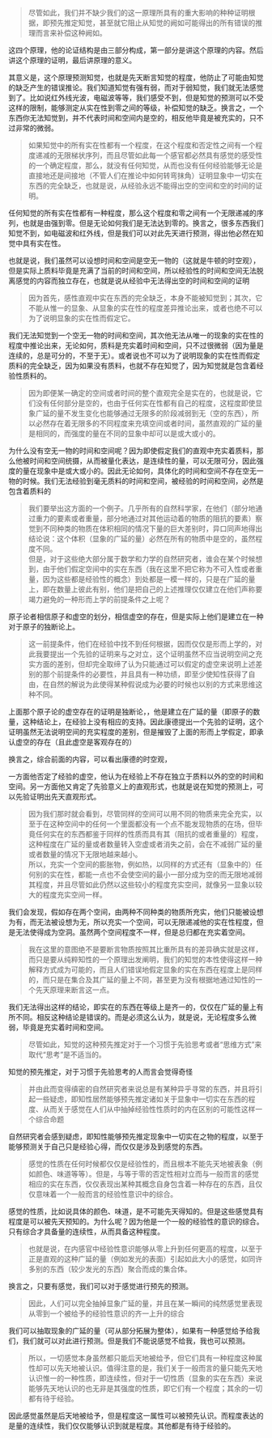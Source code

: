 <blockquote data-pid="93hGmDw3">尽管如此，我们并不缺少我们的这一原理所具有的重大影响的种种证明根据，即预先推定知觉，甚至就它阻止从知觉的阙如可能得出的所有错误的推理而言来补偿这种阙如。</blockquote><p data-pid="u0rxjhJy">这四个原理，他的论证结构是由三部分构成，第一部分是讲这个原理的内容。然后讲这个原理的证明，最后讲原理的意义。</p><p data-pid="8Z6UIdKe">其意义是，这个原理预测知觉，也就是先天断言知觉的程度，他防止了可能由知觉的缺乏产生的错误推论。我们知道知觉有强有弱，而对于弱知觉，我们就无法感觉到了。比如说红外线光波，电磁波等等，我们感受不到，但是知觉的预测可以不受这样的限制，能够测定从实在性到零之间的等级，补偿知觉的缺乏。换言之，一个东西你无法知觉到，并不代表时间和空间内是空的，相反他毕竟是被充实的，只不过非常的微弱。</p><blockquote data-pid="Q2zGYecu">如果知觉中的所有实在性都有一个程度，在这个程度和否定性之间有一个程度递减的无限梯状序列，而且尽管如此每一个感官都必然具有感觉的感受性的一个确定程度，那么，就没有任何知觉，从而也没有任何经验能够无论是直接地还是间接地（不管人们在推论中如何转弯抹角）证明显象中一切实在东西的完全缺乏，也就是说，从经验永远不能得出空的空间和空的时间的证明。</blockquote><p data-pid="WDpVMiP6">任何知觉的所有实在性都有一种程度，那么这个程度和零之间有一个无限递减的序列，也就是由强到零。但是无论如何我们是无法达到零的。换言之，很多东西我们知觉不到，如电磁波和红外线，但是我们可以对此先天进行预测，得出他必然在知觉中具有实在性。</p><p data-pid="-HTscx30">也就是说，我们虽然可以设想时间和空间是空无一物的（这就是牛顿的时空观），但是实际上质料毕竟是充满了当前的时间和空间，所以经验性的时间和空间无法脱离感觉的内容而独立存在，也就是说从经验中无法得出空的时间和空间的证明</p><blockquote data-pid="uyPhS2jM">因为首先，感性直观中实在东西的完全缺乏，本身不能被知觉到；其次，它不能从惟一的显象、从显象的实在性的程度差异推论出来，或者也绝不可以为了说明显象的实在性而假定它。</blockquote><p data-pid="I_u0ci2W">我们无法知觉到一个空无一物的时间和空间，其次他无法从唯一的现象的实在性的程度中推论出来，无论如何，质料是充实着时间和空间，只不过很微弱（因为量是连续的，总是可分的，不至于无）。或者说也不可以为了说明现象的实在性而假定质料的完全缺乏，因为如果没有质料，也就不存在知觉了，因为知觉就是包含着经验性质料的。</p><blockquote data-pid="xtCmBpTF">因为即便某一确定的空间或者时间的整个直观完全是实在的，也就是说，它们没有任何部分是空的，也由于任何实在性都有自己的程度，这程度即使显象广延的量不发生变化也能够通过无限多的阶段减弱到无（空的东西），所以必然存在着无限多的不同程度来充填空间或者时间，虽然直观的广延的量是相同的，而强度的量在不同的显象中却可以是或大或小的。</blockquote><p data-pid="1Lo2t_px">为什么没有空无一物的时间和空间呢？因为即使假定我们的直观中充实着质料，那么他被时间和空间统摄，从而被量化表达，是连续性的量，可以无限可分，因此强度的量在现象中是或大或小的。因此无论如何，具体化的时间和空间不存在空无一物的时候。我们无法经验到毫无质料的时间和空间，被经验的时间和空间，必然是包含着质料的</p><blockquote data-pid="_Fg6InTa">我们要举出这方面的一个例子。几乎所有的自然科学家，在他们（部分地通过重力的要素或者重量，部分地通过对其他运动着的物质的阻抗的要素）察觉到不同种类的物质在体积相同的情况下量的巨大差别时，异口同声地得出结论说：这个体积（显象的广延的量）必然在所有的物质中是空的，虽然程度不同。<br>但是，对于这些绝大部分属于数学和力学的自然研究者，谁会在某个时候想到，由于他们假定空间中的实在东西（我在这里不把它称为不可入性或者重量，因为这些都是经验性的概念）到处都是一模一样的，只是在广延的量上，即在数量上彼此有别，他们是把自己的上述推理仅仅建立在他们声称要竭力避免的一种形而上学的前提条件之上呢？</blockquote><p data-pid="z8cqctbL">原子论者相信原子和虚空的划分，相信虚空的存在，但是实际上他们是建立在一种对于原子的独断论上。</p><blockquote data-pid="6igM_R3l">这一前提条件，他们在经验中找不到任何根据，因而仅仅是形而上学的，对此我要提出一个先验的证明来与之对立，这个证明虽然不应当说明空间之充实方面的差别，但却完全取缔了认为只能通过可以假定的虚空来说明上述差别的那个前提条件的必要性，并且具有一种功绩，即至少使知性获得了自由，在自然的解说为此使得某种假说成为必要的时候也以别的方式来思维这种不同。</blockquote><p data-pid="t9yWUQrJ">上面那个原子论的虚空存在的证明是独断论，，他是建立在广延的量（即原子的数量，这种结论上，在经验上没有相应的支持。因此康德提出一个先验的证明，这个证明虽然无法说明空间的充实程度的差别，但是摧毁了上面的形而上学假定，即承认虚空的存在（且此虚空是客观存在的）</p><p data-pid="FdsbAkIM">换言之，综合前面的内容，可以看出康德的时空观，</p><p data-pid="MCHSYFXz">一方面他否定了经验的虚空，他认为在经验上不存在独立于质料以外的空的时间和空间。另一方面他又肯定了先验意义上的直观形式，也就是说在知觉的预测上，可以先验证明出先天直观形式。</p><blockquote data-pid="_x1fhXDE">因为我们那时就会看到，尽管同样的空间可以用不同的物质来完全充实，以至于在这种空间中的任何一个里面都没有一个点不能发现物质的在场，但毕竟任何实在的东西都鉴于同样的性质而具有其（阻抗的或者重量的）程度，这种程度在广延的量或者数量转入空虚或者消失之前，会在不减弱广延的量或者数量的情况下无限地越来越小。<br>所以，充实一个空间的膨胀物，例如热，以同样的方式还有（显象中的）任何别的实在性，都能一点也不会使空间的最小一部分成为空的而无限地减弱其程度，并且尽管如此仍然以这些较小的程度充实空间，就像另一显象以较大的程度充实空间一样。</blockquote><p data-pid="zt3K0MDM">我们会发现，假如存在两个空间，由两种不同种类的物质所充实，他们只能被设想为有，而无法被设想为无，所以充实一个空间，可以无限递减他的实在性程度，但是无法使得成为空洞。虽然两个空间程度不一样，但是总归都在充实着空间。</p><blockquote data-pid="wPfIPVOS">我在这里的意图绝不是要断言物质按照其比重所具有的差异确实就是这样，而只是要从纯粹知性的一个原理出发阐明，我们的知觉的本性使得这样一种解释方式成为可能的，而且人们错误地假定显象的实在东西在程度上是同样的，而只是在集合及其广延的量上不同，甚至更为没有根据地通过知性的一个先天原理来断言这一点。</blockquote><p data-pid="1usnb-eF">我们无法得出这样的结论，即实在的东西在等级上是齐一的，仅仅在广延的量上有所不同。相反这种结论是错误的。而是必须这么认为，就是说，无论程度多么微弱，毕竟是充实着时间和空间。</p><blockquote data-pid="iYHdINbb">尽管如此，知觉的这种预先推定对于一个习惯于先验思考或者“思维方式”来取代“思考”是不适当的。</blockquote><p data-pid="fv8QdL2D">知觉的预先推定，对于习惯于先验思考的人而言会觉得奇怪</p><blockquote data-pid="PJmpWEQ4">并由此而变得缜密的自然研究者来说总是有某种异乎寻常的东西，并且将引起一些疑虑，即知性居然能够预先推定诸如关于显象中一切实在东西的程度、从而关于感觉在人们从中抽掉经验性性质时的内在区别的可能性这样一个综合命题</blockquote><p data-pid="8q2SzSuY">自然研究者会感到疑虑，即知性能够预先推定现象中一切实在之物的程度，以至于能够预测关于自己只是经验心得，而仅仅是涉及到感觉的东西。</p><blockquote data-pid="k8lWB8Gv">感觉的性质在任何时候都仅仅是经验性的，而且根本不能先天地被表象（例如颜色、味道等等）。但是，与等于零的否定性相对立而与一般而言的感觉相应的实在东西，仅仅表现出某种其概念自身包含着一种存在的东西，且仅仅意味着一个一般而言的经验性意识中的综合。</blockquote><p data-pid="aphVm39r">感觉的性质，比如说具体的颜色、味道，是不可能先天得知的。但是这些感觉具有程度是可以被先天预知的。为什么呢？因为他是一个一般的经验性的意识的综合。只有综合才具备量的连续性，从而具备这种程度。</p><blockquote data-pid="2Gkhsy4N">也就是说，在内感官中经验性意识能够从零上升到任何更高的程度，以至于正是直观的这种广延的量（例如发光的表面）引起如此大小的感觉，如同许多别的东西（较少发光的东西）聚合而成的集合体。</blockquote><p data-pid="ViSa6J3U">换言之，只要有感觉，我们可以对于感觉进行预先的预测。</p><blockquote data-pid="2TqUnE-v">因此，人们可以完全抽掉显象广延的量，并且在某一瞬间的纯然感觉里表现从零到一个被给予的经验性意识的齐一上升的综合</blockquote><p data-pid="DOZzZRyb">我们可以抽取现象的广延的量（可从部分拓展为整体），如果有一种感觉给予给我们，我们就可以对此进行预测。但是我们不能说感觉不给我，我也可以预测。</p><blockquote data-pid="F8_g8XvO">所以，一切感觉本身虽然都只能后天地被给予，但它们具有一种程度这种属性却可以先天地被认识。值得注意的是，我们关于一般而言的量只能先天地认识惟一的一种性质，即连续性，但对于一切性质（显象的实在东西）来说能够先天地认识的也无非是其强度的性质，即它们有一个程度；其余的一切都有待于经验。</blockquote><p data-pid="b0als868">因此感觉虽然是后天地被给予，但是程度这一属性可以被预先认识。而程度表达的是量的连续性，我们仅仅能够认识到就是程度。其他都是有待于经验的。</p><p></p><p></p><p></p><p></p>
